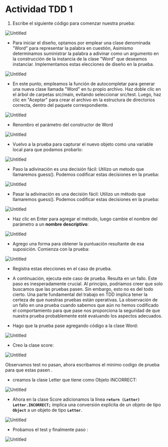 # Actividad TDD 1

1. Escribe el siguiente código para comenzar nuestra prueba:

![Untitled](Images/Untitled.png)

- Para iniciar el diseño, optamos por emplear una clase denominada "Word" para representar la palabra en cuestión, Asimismo determinamos suministrar la palabra a adivinar como un argumento en la construcción de la instancia de la clase "Word" que deseamos instanciar. Implementamos estas elecciones de diseño en la prueba.

![Untitled](Images/Untitled%201.png)

- En este punto, empleamos la función de autocompletar para generar una nueva clase llamada "Word" en tu propio archivo. Haz doble clic en el árbol de carpetas src/main, evitando seleccionar src/test. Luego, haz clic en "Aceptar" para crear el archivo en la estructura de directorios correcta, dentro del paquete correspondiente.

![Untitled](Images/Untitled%202.png)

- Renombro el parámetro del constructor de Word

![Untitled](Images/Untitled%203.png)

- Vuelvo a la prueba para capturar el nuevo objeto como una variable local para que podamos probarlo:

![Untitled](Images/Untitled%204.png)

- Paso la adivinación es una decisión fácil: Utilizo un metodo que llamaremos guess(). Podemos
   codificar estas decisiones en la prueba:

![Untitled](Images/Untitled%205.png)

- Pasar la adivinación es una decisión fácil: Utilizo un método que llamaremos guess(). Podemos
   codificar estas decisiones en la prueba:

![Untitled](Images/Untitled%206.png)

- Haz clic en Enter para agregar el método, luego cambie el nombre del parámetro a un **nombre**
   **descriptivo**:

![Untitled](Images/Untitled%207.png)

- Agrego una forma para obtener la puntuación resultante de esa suposición.
   Comienza con la prueba:

![Untitled](Images/Untitled%208.png)

- Registra estas elecciones en el caso de prueba.
- A continuación, ejecuta este caso de prueba. Resulta en un fallo. Este paso es inesperadamente crucial. Al principio, podríamos creer que solo buscamos que las pruebas pasen. Sin embargo, esto no es del todo cierto. Una parte fundamental del trabajo en TDD implica tener la certeza de que nuestras pruebas están operativas. La observación de un fallo en una prueba cuando sabemos que aún no hemos codificado el comportamiento para que pase nos proporciona la seguridad de que nuestra prueba probablemente esté evaluando los aspectos adecuados.

- Hago que la prueba pase agregando código a la clase Word:

![Untitled](Images/Untitled%2010.png)

- Creo la clase score:

![Untitled](Images/Untitled%2011.png)

Observamos test no pasan, ahora escribamos el minimo codigo de prueba para que estas pasen .

- creamos la clase Letter  que tiene como Objeto INCORRECT:

![Untitled](Images/Untitled%2013.png)

- Ahora en la clase Score adicionamos la línea **`return (Letter) Letter.INCORRECT;`** implica una conversión explícita de un objeto de tipo **`Object`** a un objeto de tipo **`Letter`**.

![Untitled](Images/Untitled%2014.png)

- Probamos el test y finalmente paso :

![Untitled](Images/Untitled%2015.png)
